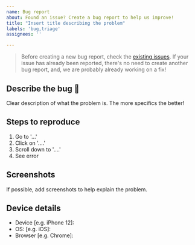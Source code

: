 ```yaml
---
name: Bug report
about: Found an issue? Create a bug report to help us improve!
title: "Insert title describing the problem"
labels: 'bug,triage'
assignees: ''

---
```


> Before creating a new bug report, check the [existing issues](https://github.com/jawnyawns/hangers/issues). If your issue has already been reported, there's no need to create another bug report, and, we are probably already working on a fix!

## Describe the bug 🐛

Clear description of what the problem is. The more specifics the better!

## Steps to reproduce

1. Go to '...'
2. Click on '....'
3. Scroll down to '....'
4. See error

## Screenshots

If possible, add screenshots to help explain the problem.

## Device details

- Device [e.g. iPhone 12]: 
- OS: [e.g. iOS]:
- Browser [e.g. Chrome]:
